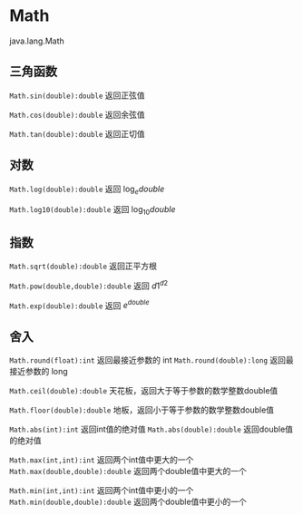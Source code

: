 # Math

java.lang.Math



## 三角函数

`Math.sin(double):double` 返回正弦值

`Math.cos(double):double` 返回余弦值

`Math.tan(double):double` 返回正切值



## 对数

`Math.log(double):double` 返回 $\log_e{double}$

`Math.log10(double):double` 返回 $\log_{10}{double}$



## 指数

`Math.sqrt(double):double` 返回正平方根

`Math.pow(double,double):double` 返回 ${d1}^{d2}$

`Math.exp(double):double` 返回 $e^{double}$



## 舍入

`Math.round(float):int`  返回最接近参数的 int
`Math.round(double):long` 返回最接近参数的 long



`Math.ceil(double):double` 天花板，返回大于等于参数的数学整数double值

`Math.floor(double):double` 地板，返回小于等于参数的数学整数double值



`Math.abs(int):int` 返回int值的绝对值
`Math.abs(double):double` 返回double值的绝对值



`Math.max(int,int):int` 返回两个int值中更大的一个
`Math.max(double,double):double` 返回两个double值中更大的一个

`Math.min(int,int):int` 返回两个int值中更小的一个
`Math.min(double,double):double` 返回两个double值中更小的一个